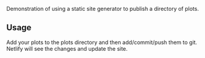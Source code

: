 Demonstration of using a static site generator to publish a directory of plots.

## Usage

Add your plots to the plots directory and then add/commit/push them to git.
Netlify will see the changes and update the site.
